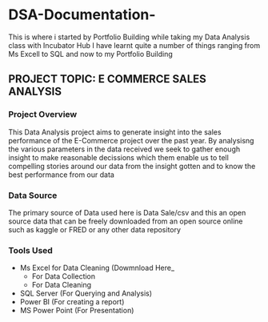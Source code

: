 # DSA-Documentation-
This is where i started by Portfolio Building while taking my Data Analysis class with Incubator Hub
I have learnt quite a number of things ranging from Ms Excell to SQL and now to my Portfolio Building

## PROJECT TOPIC: E COMMERCE SALES ANALYSIS

### Project Overview
This Data Analysis project aims to generate insight into the sales performance of the E-Commerce project over the past year. By analysisng the various parameters in the data received we seek to gather enough insight to make reasonable decissions which them enable us to tell compelling stories around our data from the insight gotten and to know the best performance from our data

### Data Source
The primary source of Data used here is Data Sale/csv and this an open source data that can be freely downloaded from an open source online such as kaggle or FRED or any other data repository

### Tools Used

- Ms Excel for Data Cleaning (Dowmnload Here_
    - For Data Collection
    - For Data Cleaning
-  SQL Server (For Querying and Analysis)
-  Power BI (For creating a report)
-  MS Power Point (For Presentation)
